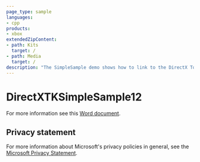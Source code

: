 ```yaml
---
page_type: sample
languages:
- cpp
products:
- xbox
extendedZipContent:
- path: Kits
  target: /
- path: Media
  target: /
description: "The SimpleSample demo shows how to link to the DirectX Tool Kit for DirectX 12 library and demonstrates the use of several components on Xbox One."
---
```


# DirectXTKSimpleSample12

For more information see this [Word document](https://github.com/microsoft/Xbox-ATG-Samples/blob/master/XDKSamples/IntroGraphics/DirectXTKSimpleSample12/Readme.docx).

## Privacy statement

For more information about Microsoft's privacy policies in general, see the [Microsoft Privacy Statement](https://privacy.microsoft.com/privacystatement/).
